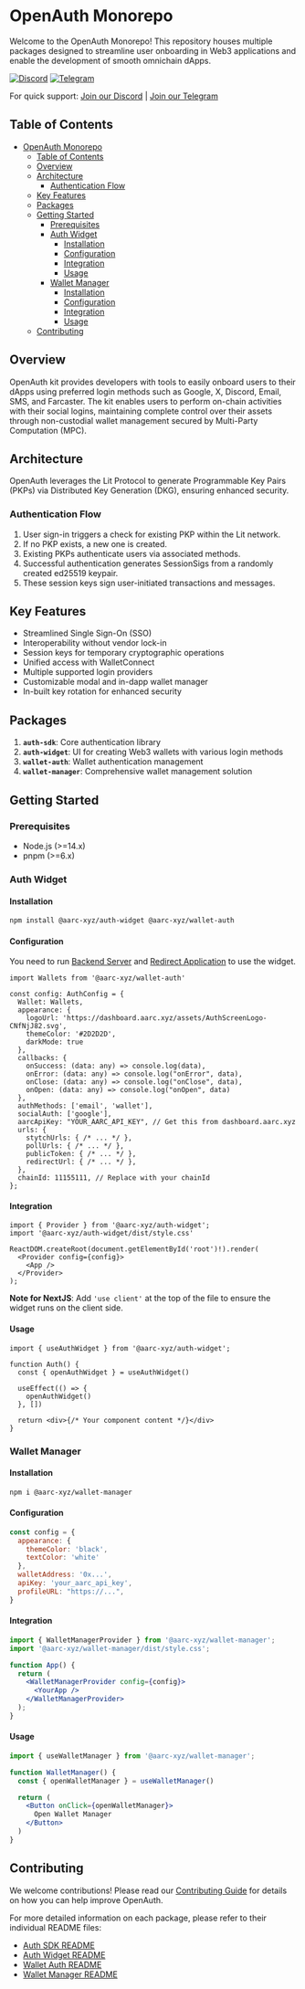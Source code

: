 # OpenAuth Monorepo

Welcome to the OpenAuth Monorepo! This repository houses multiple packages designed to streamline user onboarding in Web3 applications and enable the development of smooth omnichain dApps.

[![Discord](https://img.shields.io/discord/YOUR_DISCORD_ID)](https://discord.gg/3kFCfBgSdY)
[![Telegram](https://img.shields.io/badge/Telegram-Join%20Chat-blue?style=flat&logo=telegram)](https://t.me/aarcxyz)

For quick support: [Join our Discord](https://discord.gg/3kFCfBgSdY) | [Join our Telegram](https://t.me/aarcxyz)

## Table of Contents

- [OpenAuth Monorepo](#openauth-monorepo)
  - [Table of Contents](#table-of-contents)
  - [Overview](#overview)
  - [Architecture](#architecture)
    - [Authentication Flow](#authentication-flow)
  - [Key Features](#key-features)
  - [Packages](#packages)
  - [Getting Started](#getting-started)
    - [Prerequisites](#prerequisites)
    - [Auth Widget](#auth-widget)
      - [Installation](#installation)
      - [Configuration](#configuration)
      - [Integration](#integration)
      - [Usage](#usage)
    - [Wallet Manager](#wallet-manager)
      - [Installation](#installation-1)
      - [Configuration](#configuration-1)
      - [Integration](#integration-1)
      - [Usage](#usage-1)
  - [Contributing](#contributing)

## Overview

OpenAuth kit provides developers with tools to easily onboard users to their dApps using preferred login methods such as Google, X, Discord, Email, SMS, and Farcaster. The kit enables users to perform on-chain activities with their social logins, maintaining complete control over their assets through non-custodial wallet management secured by Multi-Party Computation (MPC).

## Architecture

OpenAuth leverages the Lit Protocol to generate Programmable Key Pairs (PKPs) via Distributed Key Generation (DKG), ensuring enhanced security.

### Authentication Flow

1. User sign-in triggers a check for existing PKP within the Lit network.
2. If no PKP exists, a new one is created.
3. Existing PKPs authenticate users via associated methods.
4. Successful authentication generates SessionSigs from a randomly created ed25519 keypair.
5. These session keys sign user-initiated transactions and messages.

## Key Features

- Streamlined Single Sign-On (SSO)
- Interoperability without vendor lock-in
- Session keys for temporary cryptographic operations
- Unified access with WalletConnect
- Multiple supported login providers
- Customizable modal and in-dapp wallet manager
- In-built key rotation for enhanced security

## Packages

1. **`auth-sdk`**: Core authentication library
2. **`auth-widget`**: UI for creating Web3 wallets with various login methods
3. **`wallet-auth`**: Wallet authentication management
4. **`wallet-manager`**: Comprehensive wallet management solution

## Getting Started

### Prerequisites

- Node.js (>=14.x)
- pnpm (>=6.x)

### Auth Widget

#### Installation

```sh
npm install @aarc-xyz/auth-widget @aarc-xyz/wallet-auth
```

#### Configuration

You need to run [Backend Server](https://github.com/aarc-xyz/service-open-auth-backend) and [Redirect Application](https://github.com/aarc-xyz/open-auth-redirect) to use the widget.

```tsx
import Wallets from '@aarc-xyz/wallet-auth'

const config: AuthConfig = {
  Wallet: Wallets,
  appearance: {
    logoUrl: 'https://dashboard.aarc.xyz/assets/AuthScreenLogo-CNfNjJ82.svg',
    themeColor: '#2D2D2D',
    darkMode: true
  },
  callbacks: {
    onSuccess: (data: any) => console.log(data),
    onError: (data: any) => console.log("onError", data),
    onClose: (data: any) => console.log("onClose", data),
    onOpen: (data: any) => console.log("onOpen", data)
  },
  authMethods: ['email', 'wallet'],
  socialAuth: ['google'],
  aarcApiKey: "YOUR_AARC_API_KEY", // Get this from dashboard.aarc.xyz
  urls: {
    stytchUrls: { /* ... */ },
    pollUrls: { /* ... */ },
    publicToken: { /* ... */ },
    redirectUrl: { /* ... */ },
  },
  chainId: 11155111, // Replace with your chainId
};
```

#### Integration

```tsx
import { Provider } from '@aarc-xyz/auth-widget';
import '@aarc-xyz/auth-widget/dist/style.css'

ReactDOM.createRoot(document.getElementById('root')!).render(
  <Provider config={config}>
    <App />
  </Provider>
);
```

**Note for NextJS**: Add `'use client'` at the top of the file to ensure the widget runs on the client side.

#### Usage

```tsx
import { useAuthWidget } from '@aarc-xyz/auth-widget';

function Auth() {
  const { openAuthWidget } = useAuthWidget()

  useEffect(() => {
    openAuthWidget()
  }, [])

  return <div>{/* Your component content */}</div>
}
```

### Wallet Manager

#### Installation

```sh
npm i @aarc-xyz/wallet-manager
```

#### Configuration

```javascript
const config = {
  appearance: {
    themeColor: 'black',
    textColor: 'white'
  },
  walletAddress: '0x...',
  apiKey: 'your_aarc_api_key',
  profileURL: "https://...",
}
```

#### Integration

```jsx
import { WalletManagerProvider } from '@aarc-xyz/wallet-manager';
import '@aarc-xyz/wallet-manager/dist/style.css';

function App() {
  return (
    <WalletManagerProvider config={config}>
      <YourApp />
    </WalletManagerProvider>
  );
}
```

#### Usage

```jsx
import { useWalletManager } from '@aarc-xyz/wallet-manager';

function WalletManager() {
  const { openWalletManager } = useWalletManager()

  return (
    <Button onClick={openWalletManager}>
      Open Wallet Manager
    </Button>
  )
}
```

## Contributing

We welcome contributions! Please read our [Contributing Guide](CONTRIBUTING.md) for details on how you can help improve OpenAuth.

For more detailed information on each package, please refer to their individual README files:

- [Auth SDK README](packages/auth-sdk/README.md)
- [Auth Widget README](packages/auth-widget/README.md)
- [Wallet Auth README](packages/wallet-auth/README.md)
- [Wallet Manager README](packages/wallet-manager/README.md)